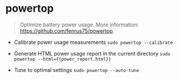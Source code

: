 # powertop
> Optimize battery power usage.
> More information: <https://github.com/fenrus75/powertop>.

- Calibrate power usage measurements
`sudo powertop --calibrate`

- Generate HTML power usage report in the current directory
`sudo powertop --html={{power_report.html}}`

- Tune to optimal settings
`sudo powertop --auto-tune`
